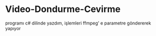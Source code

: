 # Video-Dondurme-Cevirme

programı c# dilinde yazdım, işlemleri ffmpeg' e parametre göndererek yapıyor
